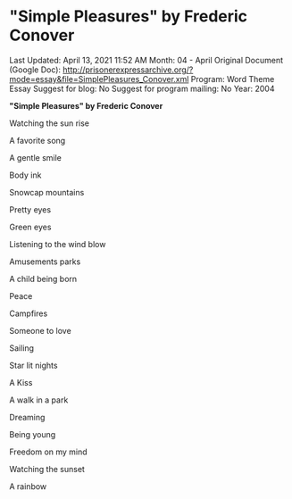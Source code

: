 # "Simple Pleasures" by Frederic Conover

Last Updated: April 13, 2021 11:52 AM
Month: 04 - April
Original Document (Google Doc): http://prisonerexpressarchive.org/?mode=essay&file=SimplePleasures_Conover.xml
Program: Word Theme Essay
Suggest for blog: No
Suggest for program mailing: No
Year: 2004

**"Simple Pleasures" by Frederic Conover**

Watching the sun rise

A favorite song

A gentle smile

Body ink

Snowcap mountains

Pretty eyes

Green eyes

Listening to the wind blow

Amusements parks

A child being born

Peace

Campfires

Someone to love

Sailing

Star lit nights

A Kiss

A walk in a park

Dreaming

Being young

Freedom on my mind

Watching the sunset

A rainbow